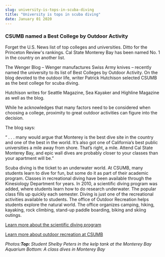 ```yaml
---
slug: university-is-tops-in-scuba-diving
title: "University is tops in scuba diving"
date: January 01 2020
---
```


<h3>CSUMB named a Best College by Outdoor Activity</h3><p>Forget the U.S. News list of top colleges and universities. Ditto for the Princeton Review's rankings. Cal State Monterey Bay has been named No. 1 in the country on another list.</p><p>The Wenger Blog – Wenger manufactures Swiss Army knives – recently named the university to its list of Best Colleges by Outdoor Activity. On the blog devoted to the outdoor life, writer Patrick Hutchison selected CSUMB as the best college for scuba diving.</p><p>Hutchison writes for Seattle Magazine, Sea Kayaker and Highline Magazine as well as the blog.</p><p>While he acknowledges that many factors need to be considered when choosing a college, proximity to great outdoor activities can figure into the decision.</p><p>The blog says:</p><p>“ . . . many would argue that Monterey is the best dive site in the country and one of the best in the world. It’s also got one of California’s best public universities a mile away from shore. That’s right, a mile. Attend Cal State Monterey Bay, and epic wall dives are probably closer to your classes than your apartment will be.”</p><p>Scuba diving is the ticket to an underwater world. At CSUMB, many students learn to dive for fun, but some do it as part of their academic program. Classes in recreational diving have been available through the Kinesiology Department for years. In 2010, a scientific diving program was added, where students learn how to do research underwater. The popular class fills up quickly each semester. Diving is just one of the recreational activities available to students. The office of Outdoor Recreation helps students explore the natural world. The office organizes camping, hiking, kayaking, rock climbing, stand-up paddle boarding, biking and skiing outings.</p><p><a href="https://csumb.edu/diving">Learn more about the scientific diving program</a></p><p><a href="https://csumb.edu/outdoor">Learn more about outdoor recreation at CSUMB</a></p><p><em>Photos:<strong>Top: </strong>Student Shelby Peters in the kelp tank at the Monterey Bay Aquarium Bottom: A class dives in Monterey Bay</em></p>
